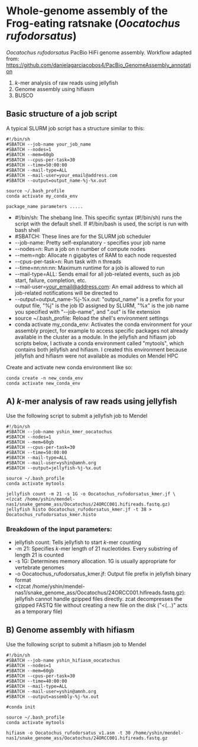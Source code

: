 # Whole-genome assembly of the Frog-eating ratsnake (*Oocatochus rufodorsatus*)
*Oocatochus rufodorsatus* PacBio HiFi genome assembly. Workflow adapted from: https://github.com/danielagarciacobos4/PacBio_GenomeAssembly_annotation

1. *k*-mer analysis of raw reads using jellyfish
2. Genome assembly using hifiasm
3. BUSCO

## Basic structure of a job script
A typical SLURM job script has a structure similar to this:

```
#!/bin/sh
#SBATCH --job-name your_job_name
#SBATCH --nodes=1
#SBATCH --mem=60gb
#SBATCH --cpus-per-task=30
#SBATCH --time=50:00:00
#SBATCH --mail-type=ALL
#SBATCH --mail-user=your_email@address.com
#SBATCH --output=output_name-%j-%x.out

source ~/.bash_profile
conda activate my_conda_env

package_name parameters .....
```

- #!/bin/sh: The shebang line. This specific syntax (#!/bin/sh) runs the script with the default shell. If #!/bin/bash is used, the script is run with bash shell
- #SBATCH: These lines are for the SLURM job scheduler
- --job-name: Pretty self-explanatory - specifies your job name
- --nodes=n: Run a job on n number of compute nodes
- --mem=ngb: Allocate n gigabytes of RAM to each node requested
- --cpus-per-task=n: Run task with n threads
- --time=nn:nn:nn: Maximum runtime for a job is allowed to run
- --mail-type=ALL: Sends email for all job-related events, such as job start, failure, completion, etc.
- --mail-user=your_email@address.com: An email address to which all job-related notifications will be directed to
- --output=output_name-%j-%x.out: "output_name" is a prefix for your output file, "%j" is the job ID assigned by SLURM, "%x" is the job name you specified with "--job-name", and ".out" is file extension 
- source ~/.bash_profile: Reload the shell's environment settings
- conda activate my_conda_env: Activates the conda environment for your assembly project, for example to access specific packages not already available in the cluster as a module. In the jellyfish and hifiasm job scripts below, I activate a conda environment called "mytools", which contains both jellyfish and hifiasm. I created this environment because jellyfish and hifiasm were not available as modules on Mendel HPC

Create and activate new conda environment like so:
```
conda create -n new_conda_env
conda activate new_conda_env
```


## A) *k*-mer analysis of raw reads using jellyfish
Use the following script to submit a jellyfish job to Mendel

```
#!/bin/sh
#SBATCH --job-name yshin_kmer_oocatochus
#SBATCH --nodes=1
#SBATCH --mem=60gb
#SBATCH --cpus-per-task=30
#SBATCH --time=50:00:00
#SBATCH --mail-type=ALL
#SBATCH --mail-user=yshin@amnh.org
#SBATCH --output=jellyfish-%j-%x.out

source ~/.bash_profile
conda activate mytools

jellyfish count -m 21 -s 1G -o Oocatochus_rufodorsatus_kmer.jf \ <(zcat /home/yshin/mendel-nas1/snake_genome_ass/Oocatochus/24ORCC001.hifireads.fastq.gz)
jellyfish histo Oocatochus_rufodorsatus_kmer.jf -t 38 > Oocatochus_rufodorsatus_kmer.histo
```

### Breakdown of the input parameters:
- jellyfish count: Tells jellyfish to start *k*-mer counting
- -m 21: Specifies *k*-mer length of 21 nucleotides. Every substring of length 21 is counted
- -s 1G: Determines memory allocation. 1G is usually appropriate for vertebrate genomes
- -o Oocatochus_rufodorsatus_kmer.jf: Output file prefix in jellyfish binary format
- <(zcat /home/yshin/mendel-nas1/snake_genome_ass/Oocatochus/24ORCC001.hifireads.fastq.gz): jellyfish cannot handle gzipped files directly. zcat decompresses the gzipped FASTQ file without creating a new file on the disk ("<(...)" acts as a temporary file)

## B) Genome assembly with hifiasm
Use the following script to submit a hifiasm job to Mendel

```
#!/bin/sh
#SBATCH --job-name yshin_hifiasm_oocatochus
#SBATCH --nodes=1
#SBATCH --mem=60gb
#SBATCH --cpus-per-task=30
#SBATCH --time=40:00:00
#SBATCH --mail-type=ALL
#SBATCH --mail-user=yshin@amnh.org
#SBATCH --output=assembly-%j-%x.out

#conda init

source ~/.bash_profile
conda activate mytools

hifiasm -o Oocatochus_rufodorsatus_v1.asm -t 30 /home/yshin/mendel-nas1/snake_genome_ass/Oocatochus/24ORCC001.hifireads.fastq.gz
```
